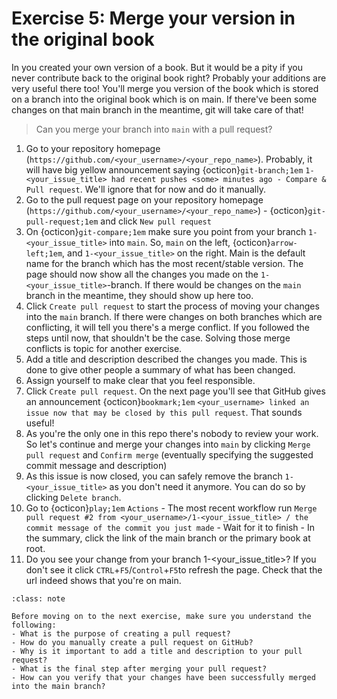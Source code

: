
# Exercise 5: Merge your version in the original book

In [](./004.md) you created your own version of a book. But it would be a pity if you never contribute back to the original book right? Probably your additions are very useful there too! You'll merge you version of the book which is stored on a branch into the original book which is on main. If there've been some changes on that main branch in the meantime, git will take care of that!

> Can you merge your branch into `main` with a pull request?

1. Go to your repository homepage (`https://github.com/<your_username>/<your_repo_name>`). Probably, it will have big yellow announcement saying {octicon}`git-branch;1em` `1-<your_issue_title> had recent pushes <some> minutes ago - Compare & Pull request`. We'll ignore that for now and do it manually.
2. Go to the pull request page on your repository homepage (`https://github.com/<your_username>/<your_repo_name>`) - {octicon}`git-pull-request;1em` and click `New pull request`
3. On {octicon}`git-compare;1em` make sure you point from your branch `1-<your_issue_title>` into `main`. So, `main` on the left, {octicon}`arrow-left;1em`, and `1-<your_issue_title>` on the right. Main is the default name for the branch which has the most recent/stable version. The page should now show all the changes you made on the `1-<your_issue_title>`-branch. If there would be changes on the `main` branch in the meantime, they should show up here too.
4. Click `Create pull request` to start the process of moving your changes into the `main` branch. If there were changes on both branches which are conflicting, it will tell you there's a merge conflict. If you followed the steps until now, that shouldn't be the case. Solving those merge conflicts is topic for another exercise.
5. Add a title and description described the changes you made. This is done to give other people a summary of what has been changed.
6. Assign yourself to make clear that you feel responsible.
7. Click `Create pull request`. On the next page you'll see that GitHub gives an announcement {octicon}`bookmark;1em` `<your_username> linked an issue now that may be closed by this pull request`. That sounds useful!
8. As you're the only one in this repo there's nobody to review your work. So let's continue and merge your changes into `main` by clicking `Merge pull request` and `Confirm merge` (eventually specifying the suggested commit message and description)
9. As this issue is now closed, you can safely remove the branch `1-<your_issue_title>` as you don't need it anymore. You can do so by clicking `Delete branch`.
10. Go to {octicon}`play;1em` `Actions` - The most recent workflow run `Merge pull request #2 from <your_username>/1-<your_issue_title> / the commit message of the commit you just made` - Wait for it to finish - In the summary, click the link of the main branch or the primary book at root.
11. Do you see your change from your branch 1-<your_issue_title>? If you don't see it click `CTRL`+`F5`/`Control`+`F5`to refresh the page. Check that the url indeed shows that you're on main.

```{admonition} Check your understanding
:class: note

Before moving on to the next exercise, make sure you understand the following:
- What is the purpose of creating a pull request?
- How do you manually create a pull request on GitHub?
- Why is it important to add a title and description to your pull request?
- What is the final step after merging your pull request?
- How can you verify that your changes have been successfully merged into the main branch?
```
